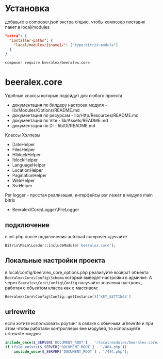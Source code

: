 # Установка

добавьте в composer.json экстра опцию, чтобы композер поставил пакет в local/modules

```json
"extra": {
  "installer-paths": {
    "local/modules/{$name}/": ["type:bitrix-module"]
  }
}
```

```bash
composer require beeralex/beeralex.core
```

# beeralex.core

Удобные классы которые подойдут для любого проекта

- документация по билдеру настроек модуля - lib/Modules/Options/README.md
- документация по ресурсам - lib/Http/Resources/README.md
- документация по Vite - lib/Assets/README.md
- документация по DI - lib/DI/README.md

Классы Хэлперы

- DateHelper
- FilesHelper
- HlblockHelper
- IblockHelper
- LanguageHelper
- LocationHelper
- PaginationHelper
- WebHelper
- SsrHelper


Psr logger - простая реализация, интерфейсы psr лежат в модуле main bitrix

- Beeralex\Core\Logger\FileLogger

## подключение
в init.php после подключения autoload composer сделайте

```php
Bitrix\Main\Loader::includeModule('beeralex.core');
```

## Локальные настройки проекта

в local/config/beeralex_core_options.php реализуйте возврат объекта ``` Beeralex\Core\Config\Schema ``` который выведет настройки в админке. А через ``` Beeralex\Core\Config\Config ``` получайте значения настроек, работая с объектом класса как с массивом:

```php
Beeralex\Core\Config\Config::getInstance()['KEY_SETTINGS']
```


## urlrewrite

если хотите использовать роутинг в связке с обычным urlrewrite и при этом чтобы работали контроллеры вне модулей, то используйте urlrewrite модуля

```php
include_once($_SERVER['DOCUMENT_ROOT'] . '/local/modules/beeralex.core/routing_index.php');
if (file_exists($_SERVER['DOCUMENT_ROOT'] . '/404.php'))
	include_once($_SERVER['DOCUMENT_ROOT'] . '/404.php');
```